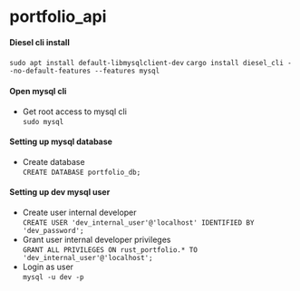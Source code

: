 # portfolio_api

#### Diesel cli install
`sudo apt install default-libmysqlclient-dev`
`cargo install diesel_cli --no-default-features --features mysql`

#### Open mysql cli
- Get root access to mysql cli <br />
`sudo mysql`

#### Setting up mysql database
- Create database <br />
`CREATE DATABASE portfolio_db;`

#### Setting up dev mysql user
- Create user internal developer <br />
`CREATE USER 'dev_internal_user'@'localhost' IDENTIFIED BY 'dev_password';`
- Grant user internal developer privileges <br />
`GRANT ALL PRIVILEGES ON rust_portfolio.* TO 'dev_internal_user'@'localhost';`
- Login as user <br />
`mysql -u dev -p`
